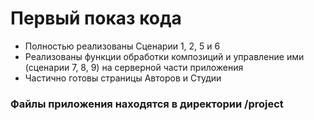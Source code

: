 # Первый показ кода

- Полностью реализованы Сценарии 1, 2, 5 и 6 
- Реализованы функции обработки композиций и управление ими (сценарии 7, 8, 9) на серверной части приложения
- Частично готовы страницы Авторов и Студии

### Файлы приложения находятся в директории /project